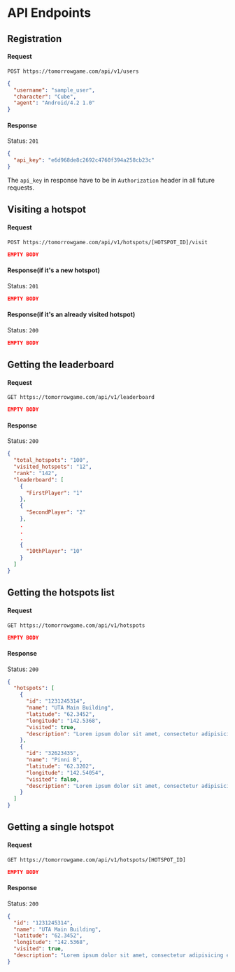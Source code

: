 # API Endpoints

## Registration

#### Request
`POST https://tomorrowgame.com/api/v1/users`
```json
{
  "username": "sample_user",
  "character": "Cube",
  "agent": "Android/4.2 1.0"
}
```

#### Response
Status: `201`
```json
{
  "api_key": "e6d968de8c2692c4760f394a258cb23c"
}
```

The `api_key` in response have to be in `Authorization` header in all future requests.

## Visiting a hotspot

#### Request
`POST https://tomorrowgame.com/api/v1/hotspots/[HOTSPOT_ID]/visit`
```json
EMPTY BODY
```

#### Response(if it's a new hotspot)
Status: `201`
```json
EMPTY BODY
```

#### Response(if it's an already visited hotspot)
Status: `200`
```json
EMPTY BODY
```

## Getting the leaderboard

#### Request
`GET https://tomorrowgame.com/api/v1/leaderboard`
```json
EMPTY BODY
```

#### Response
Status: `200`
```json
{
  "total_hotspots": "100",
  "visited_hotspots": "12",
  "rank": "142",
  "leaderboard": [
    {
      "FirstPlayer": "1"
    },
    {
      "SecondPlayer": "2"
    },
    .
    .
    .
    {
      "10thPlayer": "10"
    }
  ]
}
```

## Getting the hotspots list

#### Request
`GET https://tomorrowgame.com/api/v1/hotspots`
```json
EMPTY BODY
```

#### Response
Status: `200`
```json
{
  "hotspots": [
    {
      "id": "1231245314",
      "name": "UTA Main Building",
      "latitude": "62.3452",
      "longitude": "142.5368",
      "visited": true,
      "description": "Lorem ipsum dolor sit amet, consectetur adipisicing elit, sed do eiusmod tempor incididunt ut labore et dolore magna aliqua. Ut enim ad minim veniam, quis nostrud exercitation ullamco laboris nisi ut aliquip ex ea commodo consequat. Duis aute irure dolor in reprehenderit in voluptate velit esse cillum dolore eu fugiat nulla pariatur. Excepteur sint occaecat cupidatat non proident, sunt in culpa qui officia deserunt mollit anim id est laborum."
    },
    {
      "id": "32623435",
      "name": "Pinni B",
      "latitude": "62.3202",
      "longitude": "142.54054",
      "visited": false,
      "description": "Lorem ipsum dolor sit amet, consectetur adipisicing elit, sed do eiusmod tempor incididunt ut labore et dolore magna aliqua. Ut enim ad minim veniam, quis nostrud exercitation ullamco laboris nisi ut aliquip ex ea commodo consequat. Duis aute irure dolor in reprehenderit in voluptate velit esse cillum dolore eu fugiat nulla pariatur. Excepteur sint occaecat cupidatat non proident, sunt in culpa qui officia deserunt mollit anim id est laborum."
    }
  ]
}
```

## Getting a single hotspot

#### Request
`GET https://tomorrowgame.com/api/v1/hotspots/[HOTSPOT_ID]`
```json
EMPTY BODY
```

#### Response
Status: `200`
```json
{
  "id": "1231245314",
  "name": "UTA Main Building",
  "latitude": "62.3452",
  "longitude": "142.5368",
  "visited": true,
  "description": "Lorem ipsum dolor sit amet, consectetur adipisicing elit, sed do eiusmod tempor incididunt ut labore et dolore magna aliqua. Ut enim ad minim veniam, quis nostrud exercitation ullamco laboris nisi ut aliquip ex ea commodo consequat. Duis aute irure dolor in reprehenderit in voluptate velit esse cillum dolore eu fugiat nulla pariatur. Excepteur sint occaecat cupidatat non proident, sunt in culpa qui officia deserunt mollit anim id est laborum."
}
```
